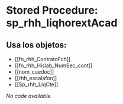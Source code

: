 # Stored Procedure: sp_rhh_liqhorextAcad

## Usa los objetos:
- [[fn_rhh_ContratoFch]]
- [[fn_rhh_Hislab_NumSec_cont]]
- [[nom_cuedoc]]
- [[rhh_escalafon]]
- [[Sp_rhh_LiqCte]]

*No code available.*
